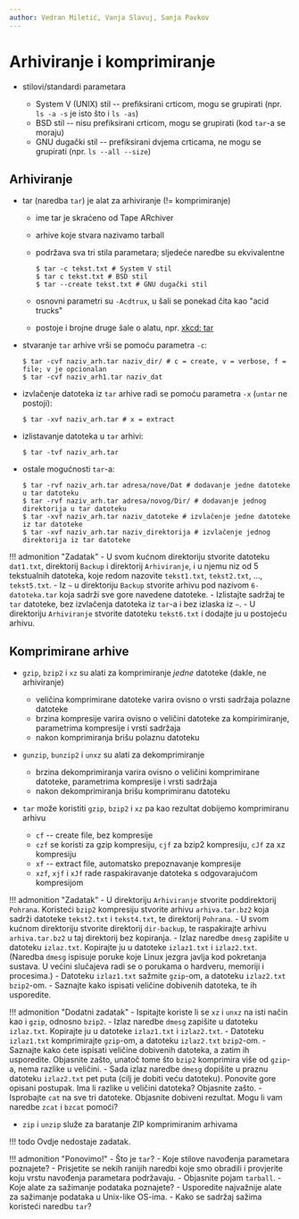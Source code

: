 ```yaml
---
author: Vedran Miletić, Vanja Slavuj, Sanja Pavkov
---
```


# Arhiviranje i komprimiranje

- stilovi/standardi parametara

    - System V (UNIX) stil -- prefiksirani crticom, mogu se grupirati (npr. `ls -a -s` je isto što i `ls -as`)
    - BSD stil -- nisu prefiksirani crticom, mogu se grupirati (kod `tar`-a se moraju)
    - GNU dugački stil -- prefiksirani dvjema crticama, ne mogu se grupirati (npr. `ls --all --size`)

## Arhiviranje

- tar (naredba `tar`) je alat za arhiviranje (!= komprimiranje)

    - ime tar je skraćeno od Tape ARchiver
    - arhive koje stvara nazivamo tarball
    - podržava sva tri stila parametara; sljedeće naredbe su ekvivalentne

        ``` shell
        $ tar -c tekst.txt # System V stil
        $ tar c tekst.txt # BSD stil
        $ tar --create tekst.txt # GNU dugački stil
        ```

    - osnovni parametri su `-Acdtrux`, u šali se ponekad čita kao "acid trucks"
    - postoje i brojne druge šale o alatu, npr. [xkcd: tar](https://xkcd.com/1168/)

- stvaranje `tar` arhive vrši se pomoću parametra `-c`:

    ``` shell
    $ tar -cvf naziv_arh.tar naziv_dir/ # c = create, v = verbose, f = file; v je opcionalan
    $ tar -cvf naziv_arh1.tar naziv_dat
    ```

- izvlačenje datoteka iz `tar` arhive radi se pomoću parametra `-x` (`untar` ne postoji):

    ``` shell
    $ tar -xvf naziv_arh.tar # x = extract
    ```

- izlistavanje datoteka u `tar` arhivi:

    ``` shell
    $ tar -tvf naziv_arh.tar
    ```

- ostale mogućnosti `tar`-a:

    ``` shell
    $ tar -rvf naziv_arh.tar adresa/nove/Dat # dodavanje jedne datoteke u tar datoteku
    $ tar -rvf naziv_arh.tar adresa/novog/Dir/ # dodavanje jednog direktorija u tar datoteku
    $ tar -xvf naziv_arh.tar naziv_datoteke # izvlačenje jedne datoteke iz tar datoteke
    $ tar -xvf naziv_arh.tar naziv_direktorija # izvlačenje jednog direktorija iz tar datoteke
    ```

!!! admonition "Zadatak"
    - U svom kućnom direktoriju stvorite datoteku `dat1.txt`, direktorij `Backup` i direktorij `Arhiviranje`, i u njemu niz od 5 tekstualnih datoteka, koje redom nazovite `tekst1.txt`, `tekst2.txt`, …, `tekst5.txt`.
    - Iz `~` u direktoriju `Backup` stvorite arhivu pod nazivom `6-datoteka.tar` koja sadrži sve gore navedene datoteke.
    - Izlistajte sadržaj te `tar` datoteke, bez izvlačenja datoteka iz `tar`-a i bez izlaska iz `~`.
    - U direktoriju `Arhiviranje` stvorite datoteku `tekst6.txt` i dodajte ju u postojeću arhivu.

## Komprimirane arhive

- `gzip`, `bzip2` i `xz` su alati za komprimiranje *jedne* datoteke (dakle, ne arhiviranje)

    - veličina komprimirane datoteke varira ovisno o vrsti sadržaja polazne datoteke
    - brzina kompresije varira ovisno o veličini datoteke za kompirimiranje, parametrima kompresije i vrsti sadržaja
    - nakon komprimiranja brišu polaznu datoteku

- `gunzip`, `bunzip2` i `unxz` su alati za dekomprimiranje

    - brzina dekomprimiranja varira ovisno o veličini komprimirane datoteke, parametrima kompresije i vrsti sadržaja
    - nakon dekomprimiranja brišu komprimiranu datoteku

- `tar` može koristiti `gzip`, `bzip2` i `xz` pa kao rezultat dobijemo komprimiranu arhivu

    - `cf` -- create file, bez kompresije
    - `czf` se koristi za gzip kompresiju, `cjf` za bzip2 kompresiju, `cJf` za xz kompresiju
    - `xf` -- extract file, automatsko prepoznavanje kompresije
    - `xzf`, `xjf` i `xJf` rade raspakiravanje datoteka s odgovarajućom kompresijom

!!! admonition "Zadatak"
    - U direktoriju `Arhiviranje` stvorite poddirektorij `Pohrana`. Koristeći `bzip2` kompresiju stvorite arhivu `arhiva.tar.bz2` koja sadrži datoteke `tekst2.txt` i `tekst4.txt`, te direktorij `Pohrana`.
    - U svom kućnom direktoriju stvorite direktorij `dir-backup`, te raspakirajte arhivu `arhiva.tar.bz2` u taj direktorij bez kopiranja.
    - Izlaz naredbe `dmesg` zapišite u datoteku `izlaz.txt`. Kopirajte ju u datoteke `izlaz1.txt` i `izlaz2.txt`. (Naredba `dmesg` ispisuje poruke koje Linux jezgra javlja kod pokretanja sustava. U većini slučajeva radi se o porukama o hardveru, memoriji i procesima.)
    - Datoteku `izlaz1.txt` sažmite `gzip`-om, a datoteku `izlaz2.txt` `bzip2`-om.
    - Saznajte kako ispisati veličine dobivenih datoteka, te ih usporedite.

!!! admonition "Dodatni zadatak"
    - Ispitajte koriste li se `xz` i `unxz` na isti način kao i `gzip`, odnosno `bzip2`.
    - Izlaz naredbe `dmesg` zapišite u datoteku `izlaz.txt`. Kopirajte ju u datoteke `izlaz1.txt` i `izlaz2.txt`.
    - Datoteku `izlaz1.txt` komprimirajte `gzip`-om, a datoteku `izlaz2.txt` `bzip2`-om.
    - Saznajte kako ćete ispisati veličine dobivenih datoteka, a zatim ih usporedite. Objasnite zašto, unatoč tome što `bzip2` komprimira više od `gzip`-a, nema razlike u veličini.
    - Sada izlaz naredbe `dmesg` dopišite u praznu datoteku `izlaz2.txt` pet puta (cilj je dobiti veću datoteku). Ponovite gore opisani postupak. Ima li razlike u veličini datoteka? Objasnite zašto.
    - Isprobajte `cat` na sve tri datoteke. Objasnite dobiveni rezultat. Mogu li vam naredbe `zcat` i `bzcat` pomoći?

- `zip` i `unzip` služe za baratanje ZIP komprimiranim arhivama

!!! todo
    Ovdje nedostaje zadatak.

!!! admonition "Ponovimo!"
    - Što je `tar`?
    - Koje stilove navođenja parametara poznajete?
    - Prisjetite se nekih ranijih naredbi koje smo obradili i provjerite koju vrstu navođenja parametara podržavaju.
    - Objasnite pojam `tarball`.
    - Koje alate za sažimanje podataka poznajete?
    - Usporedite najvažnije alate za sažimanje podataka u Unix-like OS-ima.
    - Kako se sadržaj sažima koristeći naredbu `tar`?
